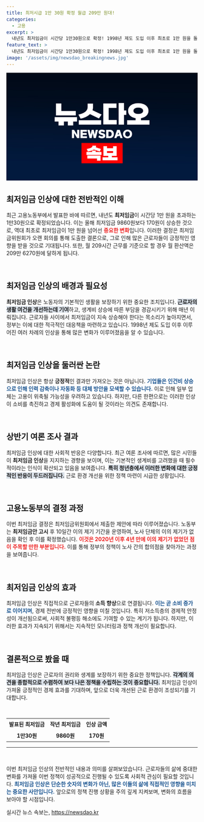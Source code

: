 ```yaml
---
title: 최저시급 1만 30원 확정 월급 209만 원대!
categories:
  - 고용
excerpt: >
  내년도 최저임금이 시간당 1만30원으로 확정! 1998년 제도 도입 이후 최초로 1만 원을 돌파하며, 근로자들의 기대를 한껏 높이고 있습니다. 이의 제기도 없었던 이번 결정의 배경은? 클릭하면 더 많은 사실이 기다립니다!
feature_text: >
  내년도 최저임금이 시간당 1만30원으로 확정! 1998년 제도 도입 이후 최초로 1만 원을 돌파하며, 근로자들의 기대를 한껏 높이고 있습니다. 이의 제기도 없었던 이번 결정의 배경은? 클릭하면 더 많은 사실이 기다립니다!
image: '/assets/img/newsdao_breakingnews.jpg'
---
```


<p><img src="/assets/img/newsdao_breakingnews.jpg" alt="ranknews 속보" /></p>

<h2 data-ke-size="size26">최저임금 인상에 대한 전반적인 이해</h2>

<p data-ke-size="size16">최근 고용노동부에서 발표한 바에 따르면, 내년도 <b>최저임금</b>이 시간당 1만 원을 초과하는 1만30원으로 확정되었습니다. 이는 올해 최저임금 9860원보다 170원이 상승한 것으로, 역대 최초로 최저임금이 1만 원을 넘어선 <b><span style="color: #ee2323;">중요한 변화</span></b>입니다. 이러한 결정은 최저임금위원회가 오랜 회의를 통해 도출한 결론으로, 그로 인해 많은 근로자들이 긍정적인 영향을 받을 것으로 기대됩니다. 또한, 월 209시간 근무를 기준으로 할 경우 월 환산액은 209만 6270원에 달하게 됩니다.</p>

<p data-ke-size="size16">&nbsp;</p>

<h2 data-ke-size="size26">최저임금 인상의 배경과 필요성</h2>

<p data-ke-size="size16"><b>최저임금 인상</b>은 노동자의 기본적인 생활을 보장하기 위한 중요한 조치입니다. <b><span style="background-color: #21538527;">근로자의 생활 여건을 개선하는데 기여</span></b>하고, 생계비 상승에 따른 부담을 경감시키기 위해 매년 이뤄집니다. 근로자들 사이에서 최저임금이 지속 상승해야 한다는 목소리가 높아지면서, 정부는 이에 대한 적극적인 대응책을 마련하고 있습니다. 1998년 제도 도입 이후 이루어진 여러 차례의 인상을 통해 많은 변화가 이루어졌음을 알 수 있습니다.</p>

<p data-ke-size="size16">&nbsp;</p>

<h2 data-ke-size="size26">최저임금 인상을 둘러싼 논란</h2>

<p data-ke-size="size16">최저임금 인상은 항상 <b>긍정적</b>인 결과만 가져오는 것은 아닙니다. <b><span style="color: #1a5490;">기업들은 인건비 상승으로 인해 인력 감축이나 자동화 등 대체 방안을 모색할 수 있습니다.</span></b> 이로 인해 일부 업체는 고용이 위축될 가능성을 우려하고 있습니다. 하지만, 다른 한편으로는 이러한 인상이 소비를 촉진하고 경제 활성화에 도움이 될 것이라는 의견도 존재합니다.</p>

<p data-ke-size="size16">&nbsp;</p>

<h2 data-ke-size="size26">상반기 여론 조사 결과</h2>

<p data-ke-size="size16">최저임금 인상에 대한 사회적 반응은 다양합니다. 최근 여론 조사에 따르면, 많은 시민들이 <b>최저임금 인상</b>을 지지하는 경향을 보이며, 이는 기본적인 생계비를 고려했을 때 필수적이라는 인식이 확산되고 있음을 보여줍니다. <b><span style="background-color: #21538527;">특히 청년층에서 이러한 변화에 대한 긍정적인 반응이 두드러집니다.</span></b> 근로 환경 개선을 위한 정책 마련이 시급한 상황입니다.</p>

<p data-ke-size="size16">&nbsp;</p>

<h2 data-ke-size="size26">고용노동부의 결정 과정</h2>

<p data-ke-size="size16">이번 최저임금 결정은 최저임금위원회에서 제출한 제안에 따라 이루어졌습니다. 노동부는 <b>최저임금안 고시</b> 후 10일간 이의 제기 기간을 운영하여, 노사 단체의 이의 제기가 없음을 확인 후 이를 확정했습니다. <b><span style="color: #ee2323;">이것은 2020년 이후 4년 만에 이의 제기가 없었던 점이 주목할 만한 부분입니다.</span></b> 이를 통해 정부의 정책이 노사 간의 합의점을 찾아가는 과정을 보여줍니다.</p>

<p data-ke-size="size16">&nbsp;</p>

<h2 data-ke-size="size26">최저임금 인상의 효과</h2>

<p data-ke-size="size16">최저임금 인상은 직접적으로 근로자들의 <b>소득 향상</b>으로 연결됩니다. <b><span style="color: #1a5490;">이는 곧 소비 증가로 이어지며</span></b>, 경제 전반에 긍정적인 영향을 미칠 것입니다. 특히 저소득층의 경제적 안정성이 개선됨으로써, 사회적 불평등 해소에도 기여할 수 있는 계기가 됩니다. 하지만, 이러한 효과가 지속되기 위해서는 지속적인 모니터링과 정책 개선이 필요합니다.</p>

<p data-ke-size="size16">&nbsp;</p>

<h2 data-ke-size="size26">결론적으로 봤을 때</h2>

<p data-ke-size="size16">최저임금 인상은 근로자의 권리와 생계를 보장하기 위한 중요한 정책입니다. <b><span style="background-color: #21538527;">각계의 의견을 종합적으로 수렴하여 보다 나은 정책을 수립하는 것이 중요합니다.</span></b> 최저임금 인상이 가져올 긍정적인 경제 효과를 기대하며, 앞으로 더욱 개선된 근로 환경이 조성되기를 기대합니다.</p>

<p data-ke-size="size16">&nbsp;</p>

<table style="width: 100%; border-collapse: collapse;">
<tr>
<td style="text-align: center; height: 25px;"><b>발표된 최저임금</b></td>
<td style="text-align: center; height: 25px;"><b>작년 최저임금</b></td>
<td style="text-align: center; height: 25px;"><b>인상 금액</b></td>
</tr>
<tr>
<td style="text-align: center; height: 25px;"><b>1만30원</b></td>
<td style="text-align: center; height: 25px;"><b>9860원</b></td>
<td style="text-align: center; height: 25px;"><b>170원</b></td>
</tr>
</table>

<hr />

<p data-ke-size="size16">&nbsp;</p>

<p data-ke-size="size16">이번 최저임금 인상의 전반적인 내용과 의미를 살펴보았습니다. 근로자들의 삶에 중대한 변화를 가져올 이번 정책이 성공적으로 진행될 수 있도록 사회적 관심이 필요할 것입니다. <b><span style="color: #1a5490;">최저임금 인상은 단순한 숫자의 변화가 아닌, 많은 이들의 삶에 직접적인 영향을 미치는 중요한 사안입니다.</span></b> 앞으로의 정책 진행 상황을 주의 깊게 지켜보며, 변화의 흐름을 보아야 할 시점입니다.</p>
실시간 뉴스 속보는, <a href="https://newsdao.kr" rel="dofollow">https://newsdao.kr</a>


